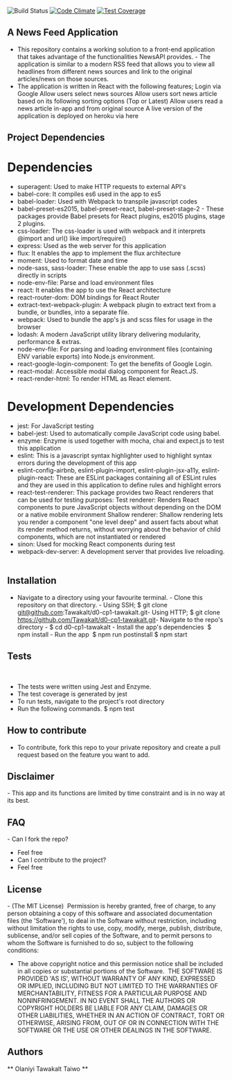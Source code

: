 ![Build Status](https://travis-ci.org/Tawakalt/d0-cp1-tawakalt.svg?branch=master)
[![Code Climate](https://codeclimate.com/github/Tawakalt/d0-cp1-tawakalt/badges/gpa.svg)](https://codeclimate.com/github/Tawakalt/d0-cp1-tawakalt)
[![Test Coverage](https://codeclimate.com/github/Tawakalt/d0-cp1-tawakalt/badges/coverage.svg)](https://codeclimate.com/github/Tawakalt/d0-cp1-tawakalt/coverage)
​
## A News Feed Application

- This repository contains a working solution to a front-end application that takes advantage of the functionalities NewsAPI provides. - The application is similar to a modern RSS feed that allows you to view all headlines from different news sources and link to the original articles/news on those sources. 
- The application is written in React with the following features;
  Login via Google
  Allow users select news sources
  Allow users sort news article based on its following sorting options (Top or Latest)
  Allow users read a news article in-app and from original source
  A live version of the application is deployed on heroku via here
​
## Project Dependencies

# Dependencies
- superagent: Used to make HTTP requests to external API's
- babel-core: It compiles es6 used in the app to es5
- babel-loader: Used with Webpack to transpile javascript codes
- babel-preset-es2015, babel-preset-react, babel-preset-stage-2 - These packages provide Babel presets for React plugins, es2015 plugins, stage 2 plugins.
- css-loader: The css-loader is used with webpack and it interprets @import and url() like import/require()
- express: Used as the web server for this application
- flux: It enables the app to implement the flux architecture
- moment: Used to format date and time
- node-sass, sass-loader: These enable the app to use sass (.scss) directly in scripts
- node-env-file: Parse and load environment files
- react: It enables the app to use the React architecture
- react-router-dom: DOM bindings for React Router
- extract-text-webpack-plugin: A webpack plugin to extract text from a bundle, or bundles, into a separate file.
- webpack: Used to bundle the app's js and scss files for usage in the browser
- lodash: A modern JavaScript utility library delivering modularity, performance & extras.
- node-env-file: For parsing and loading environment files (containing ENV variable exports) into Node.js environment.
- react-google-login-component: To get the benefits of Google Login.
- react-modal: Accessible modal dialog component for React.JS.
- react-render-html: To render HTML as React element.
​
# Development Dependencies
- jest: For JavaScript testing
- babel-jest: Used to automatically compile JavaScript code using babel.
- enzyme: Enzyme is used together with mocha, chai and expect.js to test this application
- eslint: This is a javascript syntax highlighter used to highlight syntax errors during the development of this app
- eslint-config-airbnb, eslint-plugin-import, eslint-plugin-jsx-a11y, eslint-plugin-react: These are ESLint packages containing all of ESLint rules and they are used in this application to define rules and highlight errors
- react-test-renderer: This package provides two React renderers that can be used for testing purposes:
 Test renderer: Renders React components to pure JavaScript objects without depending on the DOM or a native mobile environment
 Shallow renderer: Shallow rendering lets you render a component "one level deep" and assert facts about what its render method returns, without worrying about the behavior of child components, which are not instantiated or rendered
- sinon: Used for mocking React components during test
- webpack-dev-server: A development server that provides live reloading.
​
## Installation

- Navigate to a directory using your favourite terminal.
​- Clone this repository on that directory.
​- Using SSH; $ git clone git@github.com:Tawakalt/d0-cp1-tawakalt.git
​- Using HTTP; $ git clone https://github.com/Tawakalt/d0-cp1-tawakalt.git
​- Navigate to the repo's directory
​- $ cd d0-cp1-tawakalt
​- Install the app's dependencies
​  $ npm install
​- Run the app
​  $ npm run postinstall
  $ npm start
​
## Tests
​
- The tests were written using Jest and Enzyme.
- The test coverage is generated by jest
- To run tests, navigate to the project's root directory
- Run the following commands.
  $ npm test
​
## How to contribute

- To contribute, fork this repo to your private repository and create a pull request based on the feature you want to add.
​
## Disclaimer

​- This app and its functions are limited by time constraint and is in no way at its best.
​
## FAQ

​- Can I fork the repo?
- Feel free
- Can I contribute to the project?
- Feel free

## License

​- (The MIT License)
​  Permission is hereby granted, free of charge, to any person obtaining a copy of this software and associated documentation files (the 'Software'), to deal in the Software without restriction, including without limitation the rights to use, copy, modify, merge, publish, distribute, sublicense, and/or sell copies of the Software, and to permit persons to whom the Software is furnished to do so, subject to the following conditions:
​
- The above copyright notice and this permission notice shall be included in all copies or substantial portions of the Software.
​
THE SOFTWARE IS PROVIDED 'AS IS', WITHOUT WARRANTY OF ANY KIND, EXPRESSED OR IMPLIED, INCLUDING BUT NOT LIMITED TO THE WARRANTIES OF MERCHANTABILITY, FITNESS FOR A PARTICULAR PURPOSE AND NONINFRINGEMENT. IN NO EVENT SHALL THE AUTHORS OR COPYRIGHT HOLDERS BE LIABLE FOR ANY CLAIM, DAMAGES OR OTHER LIABILITIES, WHETHER IN AN ACTION OF CONTRACT, TORT OR OTHERWISE, ARISING FROM, OUT OF OR IN CONNECTION WITH THE SOFTWARE OR THE USE OR OTHER DEALINGS IN THE SOFTWARE.

## Authors

** Olaniyi Tawakalt Taiwo ** 
​